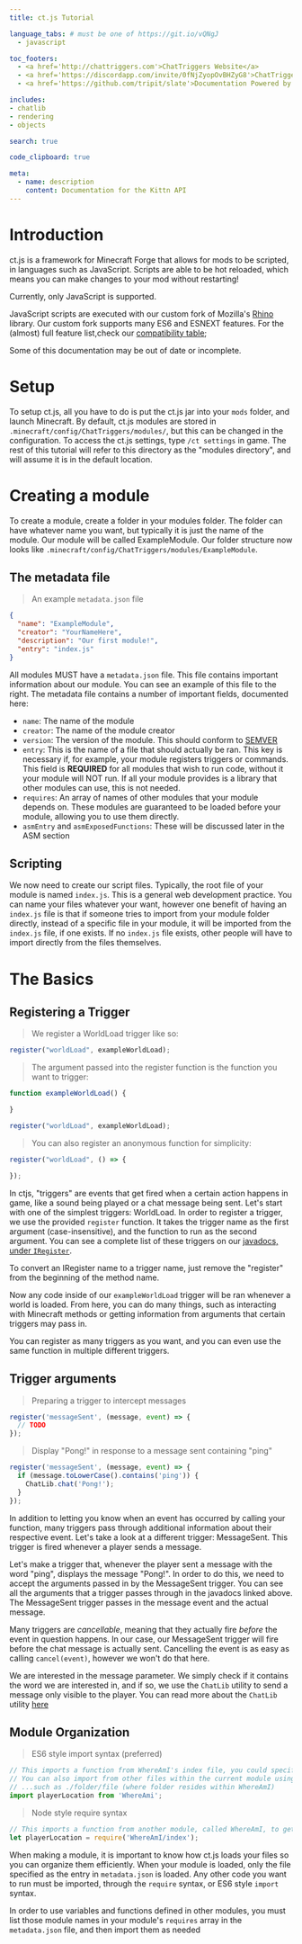 ```yaml
---
title: ct.js Tutorial

language_tabs: # must be one of https://git.io/vQNgJ
  - javascript

toc_footers:
  - <a href='http://chattriggers.com'>ChatTriggers Website</a>
  - <a href='https://discordapp.com/invite/0fNjZyopOvBHZyG8'>ChatTriggers Discord</a>
  - <a href='https://github.com/tripit/slate'>Documentation Powered by Slate</a>

includes:
- chatlib
- rendering
- objects

search: true

code_clipboard: true

meta:
  - name: description
    content: Documentation for the Kittn API
---
```


# Introduction

ct.js is a framework for Minecraft Forge that allows for mods to be scripted, in
languages such as JavaScript. Scripts are able to be hot reloaded, which means
you can make changes to your mod without restarting!

<aside class="warning">
  Currently, only JavaScript is supported.
</aside>

JavaScript scripts are executed with our custom fork of Mozilla's
[Rhino](https://developer.mozilla.org/en-US/docs/Mozilla/Projects/Rhino)
library. Our custom fork supports many ES6 and ESNEXT features. For the (almost)
full feature list,check our
[compatibility table](https://chattriggers.github.io/rhino/);

<aside class="warning">
  Some of this documentation may be out of date or incomplete.
</aside>

# Setup

To setup ct.js, all you have to do is put the ct.js jar into your `mods` folder,
and launch Minecraft. By default, ct.js modules are stored in
`.minecraft/config/ChatTriggers/modules/`, but this can be changed in the
configuration. To access the ct.js settings, type `/ct settings` in game. The
rest of this tutorial will refer to this directory as the "modules directory",
and will assume it is in the default location.

# Creating a module

To create a module, create a folder in your modules folder. The folder can have
whatever name you want, but typically it is just the name of the module. Our
module will be called ExampleModule. Our folder structure now looks like
`.minecraft/config/ChatTriggers/modules/ExampleModule`.

## The metadata file

> An example `metadata.json` file

```json
{
  "name": "ExampleModule",
  "creator": "YourNameHere",
  "description": "Our first module!",
  "entry": "index.js"
}
```


All modules MUST have a `metadata.json` file.
This file contains important information about our module. You can see an
example of this file to the right. The metadata file contains a number of
important fields, documented here:

- `name`: The name of the module
- `creator`: The name of the module creator
- `version`: The version of the module. This should conform to
  [SEMVER](https://semver.org/)
- `entry`: This is the name of a file that should actually be ran. This key is
  necessary if, for example, your module registers triggers or commands. This field is
  **REQUIRED** for all modules that wish to run code, without it your module will NOT run.
  If all your module provides is a library that other modules can use, this is not needed.
- `requires`: An array of names of other modules that your module depends on.
  These modules are guaranteed to be loaded before your module, allowing you to
  use them directly.
- `asmEntry` and `asmExposedFunctions`: These will be discussed later in the ASM
  section

## Scripting

We now need to create our script files. Typically, the root file of your module
is named `index.js`. This is a general web development practice. You can name
your files whatever your want, however one benefit of having an `index.js` file
is that if someone tries to import from your module folder directly, instead of
a specific file in your module, it will be imported from the `index.js` file, if
one exists. If no `index.js` file exists, other people will have to import
directly from the files themselves.

# The Basics

## Registering a Trigger

>We register a WorldLoad trigger like so:

```javascript
register("worldLoad", exampleWorldLoad);
```

>The argument passed into the register function is the function you want to trigger:

```javascript
function exampleWorldLoad() {

}

register("worldLoad", exampleWorldLoad);
```

>You can also register an anonymous function for simplicity:

```javascript
register("worldLoad", () => {

});
```

In ctjs, "triggers" are events that get fired
when a certain action happens in game, like a sound being played or a chat
message being sent. Let's start with one of the simplest triggers: WorldLoad. In
order to register a trigger, we use the provided `register` function. It takes
the trigger name as the first argument (case-insensitive), and the function to
run as the second argument. You can see a complete list of these triggers on our
[javadocs, under `IRegister`](https://www.chattriggers.com/javadocs/com/chattriggers/ctjs/engine/IRegister.html).

<aside class="notice">
  To convert an IRegister name to a trigger name, just remove the "register" from the beginning of the method name.
</aside>

Now any code inside of our `exampleWorldLoad` trigger will be ran whenever a world is loaded. From here, you
can do many things, such as interacting with Minecraft methods or getting information from arguments that
certain triggers may pass in.

<aside class="notice">
  You can register as many triggers as you want, and you can even use the same function in multiple different triggers.
</aside>

## Trigger arguments

> Preparing a trigger to intercept messages

```js
register('messageSent', (message, event) => {
  // TODO
});
```

> Display "Pong!" in response to a message sent containing "ping"

```js
register('messageSent', (message, event) => {
  if (message.toLowerCase().contains('ping')) {
    ChatLib.chat('Pong!');
  }
});
```

In addition to letting you know when an event has occurred by calling your function, many triggers pass through additional information about their respective event. Let's take a look at a different trigger: MessageSent. This trigger is fired whenever a player sends a message.

Let's make a trigger that, whenever the player sent a message with the word "ping", displays the message "Pong!". In order to do this, we need to accept the arguments passed in by the MessageSent trigger. You can see all the arguments that a trigger passes through in the javadocs linked above. The MessageSent trigger passes in the message event and the actual message.

Many triggers are _cancellable_, meaning that they actually fire _before_ the event in question happens. In our case, our MessageSent trigger will fire before the chat message is actually sent. Cancelling the event is as easy as calling `cancel(event)`, however we won't do that here.

We are interested in the message parameter. We simply check if it contains the word we are interested in, and if so, we use the `ChatLib` utility to send a message only visible to the player. You can read more about the `ChatLib` utility [here](#ChatLib)

## Module Organization

> ES6 style import syntax (preferred)

```js
// This imports a function from WhereAmI's index file, you could specify additional files i.e. WhereAmI/otherfile
// You can also import from other files within the current module using local file paths
// ...such as ./folder/file (where folder resides within WhereAmI)
import playerLocation from 'WhereAmi';
```

> Node style require syntax

```js
// This imports a function from another module, called WhereAmI, to get a players location
let playerLocation = require('WhereAmI/index');
```

When making a module, it is important to know how ct.js loads your files so you can organize them efficiently. When your module is loaded, only the file specified as the entry in `metadata.json` is loaded. Any other code you want to run must be imported, through the `require` syntax, or ES6 style `import` syntax.

<aside class="warning">In order to use variables and functions defined in other modules, you must list those module names in your module's <code>requires</code> array in the <code>metadata.json</code> file, and then import them as needed</aside>
